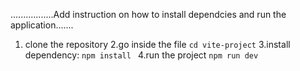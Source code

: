 

.................Add instruction on how to install dependcies and run the application.......

1. clone the repository
2.go inside the file `cd vite-project`
3.install dependency: `npm install `
4.run the project `npm run dev`